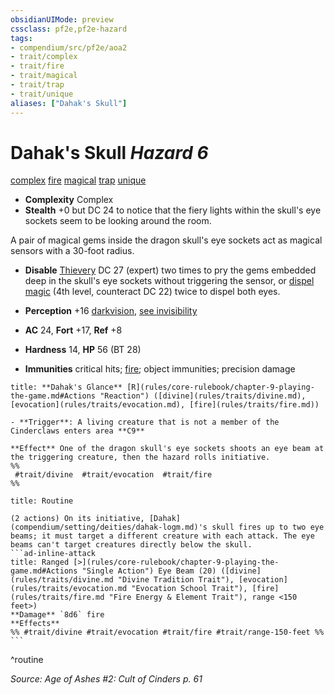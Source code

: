 ```yaml
---
obsidianUIMode: preview
cssclass: pf2e,pf2e-hazard
tags:
- compendium/src/pf2e/aoa2
- trait/complex
- trait/fire
- trait/magical
- trait/trap
- trait/unique
aliases: ["Dahak's Skull"]
---
```

# Dahak's Skull *Hazard 6*  
[complex](complex.md "Complex Hazard Trait")  [fire](fire.md "Fire Energy & Element Trait")  [magical](magical.md "Magical Item Trait")  [trap](trap.md "Trap Hazard Trait")  [unique](unique.md "Unique Rarity Trait")  

- **Complexity** Complex
- **Stealth** +0 but DC 24 to notice that the fiery lights within the skull's eye sockets seem to be looking around the room.  

A pair of magical gems inside the dragon skull's eye sockets act as magical sensors with a 30-foot radius.

- **Disable** [Thievery](skills.md#Thievery) DC 27 (expert) two times to pry the gems embedded deep in the skull's eye sockets without triggering the sensor, or [dispel magic](dispel-magic.md) (4th level, counteract DC 22) twice to dispel both eyes.  
- **Perception** +16 [darkvision](Reference/Rules/Abilities/darkvision.md), [see invisibility](see-invisibility.md)  

- **AC** 24, **Fort** +17, **Ref** +8
- **Hardness** 14, **HP** 56 (BT 28)
- **Immunities** critical hits; [fire](fire.md "Fire Energy & Element Trait"); object immunities; precision damage

```ad-embed-ability
title: **Dahak's Glance** [R](rules/core-rulebook/chapter-9-playing-the-game.md#Actions "Reaction") ([divine](rules/traits/divine.md), [evocation](rules/traits/evocation.md), [fire](rules/traits/fire.md))

- **Trigger**: A living creature that is not a member of the Cinderclaws enters area **C9**

**Effect** One of the dragon skull's eye sockets shoots an eye beam at the triggering creature, then the hazard rolls initiative.  
%%
 #trait/divine  #trait/evocation  #trait/fire 
%%
```

````ad-pf2-summary
title: Routine

(2 actions) On its initiative, [Dahak](compendium/setting/deities/dahak-logm.md)'s skull fires up to two eye beams; it must target a different creature with each attack. The eye beams can't target creatures directly below the skull.
```ad-inline-attack
title: Ranged [>](rules/core-rulebook/chapter-9-playing-the-game.md#Actions "Single Action") Eye Beam (20) ([divine](rules/traits/divine.md "Divine Tradition Trait"), [evocation](rules/traits/evocation.md "Evocation School Trait"), [fire](rules/traits/fire.md "Fire Energy & Element Trait"), range <150 feet>)
**Damage** `8d6` fire 
**Effects** 
%% #trait/divine #trait/evocation #trait/fire #trait/range-150-feet %%
```
````
^routine

*Source: Age of Ashes #2: Cult of Cinders p. 61*